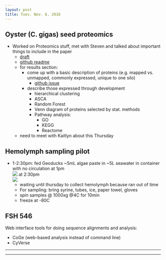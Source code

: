 ```yaml
---
layout: post
title: Tues. Nov. 6, 2018
---
```


## Oyster (C. gigas) seed proteomics

- Worked on Proteomics stuff, met with Steven and talked about important things to include in the paper	
	- [draft](https://docs.google.com/document/d/1oVgqsODHQFkRwsxuzcv_k-px6AaQ8Dg1w2x5XMOMmMI/edit?usp=sharing)
	- [github readme](https://github.com/kaitlynrm/OysterSeedProject/blob/master/README.md)
	- for results section:
		- come up with a basic description of proteins (e.g. mapped vs. unmapped, commonly expressed, unique to one silo)
			- [github issue](https://github.com/RobertsLab/resources/issues/472)
		- describe those expressed through development
			- hierarchical clustering
			- ASCA
			- Random Forest
			- Venn diagram of proteins selected by stat. methods
			- Pathway analysis:
				- GO 
				- KEGG
				- Reactome
	- need to meet with Kaitlyn about this Thursday

## Hemolymph sampling pilot

- 1-2:30pm: fed Geoducks ~5mL algae paste in ~5L seawater in container with no circulation
	at 1pm  
	![](https://raw.githubusercontent.com/shellywanamaker/P_generosa/master/Hemolymph_sampling_pilot/20181106/IMG_20181106_141942.jpg)
	at 2:30pm  
	![](https://raw.githubusercontent.com/shellywanamaker/P_generosa/master/Hemolymph_sampling_pilot/20181106/IMG_20181106_142621.jpg) 
	- waiting until thursday to collect hemolymph because ran out of time
	- For sampling: bring syrine, tubes, ice, paper towel, gloves
	- spin samples @ 1000xg @4C for 10min
	- freeze at -80C

## FSH 546
Web interface tools for doing sequence alignments and analysis:

- CoGe (web-based analysis instead of command line)
- CyVerse



----
****